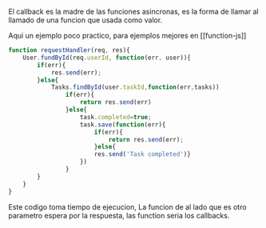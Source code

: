 El callback es la madre de las funciones asincronas, es la forma de llamar al llamado de una funcion que usada como valor. 

Aqui un ejemplo poco practico, para ejemplos mejores en [[function-js]]
```js
function requestHandler(req, res){
	User.fundById(req.userId, function(err, user)){ 
		if(err){
			res.send(err);
		}else{
			Tasks.findById(user.taskId,function(err,tasks))
				if(err){
					return res.send(err)
				}else{
					task.completed=true;
					task.save(function(err){
						if(err){
							return res.send(err);
						}else{
						res.send('Task completed')}
					})
				}
		}
	}
} 
```
Este codigo toma tiempo de ejecucion, La funcion de al lado que es otro parametro espera por la respuesta, las function seria los callbacks.